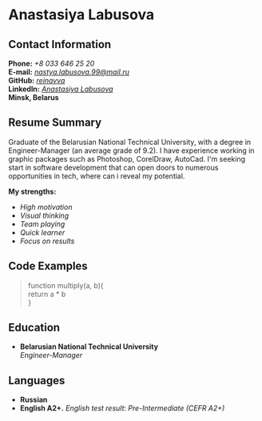 # Anastasiya Labusova  

## Contact Information   
**Phone:** *+8 033 646 25 20*  
**E-mail:** *nastya.labusova.99@mail.ru*  
**GitHub:** *[reinavva](https://github.com/reinavva/ "Всплывающая подсказка")*  
**LinkedIn:** *[Anastasiya Labusova](https://www.linkedin.com/in/anastasiya-labusova-169778324/ "Всплывающая подсказка")*  
**Minsk, Belarus**

## Resume Summary
Graduate of the Belarusian National Technical University, with a degree in Engineer-Manager (an average grade of 9.2). I have experience working in graphic packages such as Photoshop, CorelDraw, AutoCad. I'm seeking start in software development that can open doors to numerous opportunities in tech, where can i reveal my potential.

**My strengths:**  
+ *High motivation*  
+ *Visual thinking*  
+ *Team playing*  
+ *Quick learner*  
+ *Focus on results*

## Code Examples
>function multiply(a, b){  
 return a * b  
}  

## Education
   
+ **Belarusian National Technical University**  
*Engineer-Manager*

## Languages
    
+ **Russian**  
+ **English A2+.**  *English test result: Pre-Intermediate (CEFR A2+)*
